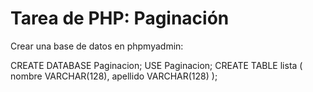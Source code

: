 # Tarea de PHP: Paginación

Crear una base de datos en phpmyadmin:

CREATE DATABASE Paginacion;
USE Paginacion;
CREATE TABLE lista (
nombre VARCHAR(128),
apellido VARCHAR(128)
);
